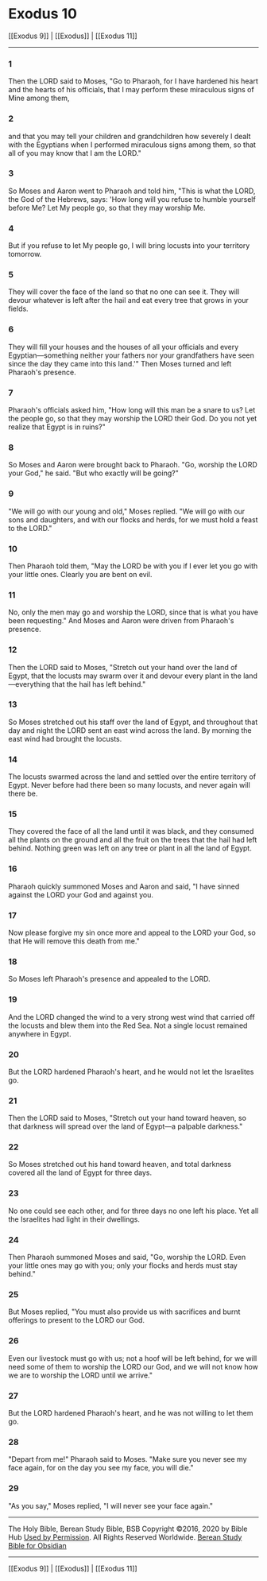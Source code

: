 # Exodus 10

[[Exodus 9]] | [[Exodus]] | [[Exodus 11]]

---

### 1
Then the LORD said to Moses, "Go to Pharaoh, for I have hardened his heart and the hearts of his officials, that I may perform these miraculous signs of Mine among them,

### 2
and that you may tell your children and grandchildren how severely I dealt with the Egyptians when I performed miraculous signs among them, so that all of you may know that I am the LORD."

### 3
So Moses and Aaron went to Pharaoh and told him, "This is what the LORD, the God of the Hebrews, says: 'How long will you refuse to humble yourself before Me? Let My people go, so that they may worship Me.

### 4
But if you refuse to let My people go, I will bring locusts into your territory tomorrow.

### 5
They will cover the face of the land so that no one can see it. They will devour whatever is left after the hail and eat every tree that grows in your fields.

### 6
They will fill your houses and the houses of all your officials and every Egyptian—something neither your fathers nor your grandfathers have seen since the day they came into this land.'" Then Moses turned and left Pharaoh's presence.

### 7
Pharaoh's officials asked him, "How long will this man be a snare to us? Let the people go, so that they may worship the LORD their God. Do you not yet realize that Egypt is in ruins?"

### 8
So Moses and Aaron were brought back to Pharaoh. "Go, worship the LORD your God," he said. "But who exactly will be going?"

### 9
"We will go with our young and old," Moses replied. "We will go with our sons and daughters, and with our flocks and herds, for we must hold a feast to the LORD."

### 10
Then Pharaoh told them, "May the LORD be with you if I ever let you go with your little ones. Clearly you are bent on evil.

### 11
No, only the men may go and worship the LORD, since that is what you have been requesting." And Moses and Aaron were driven from Pharaoh's presence.

### 12
Then the LORD said to Moses, "Stretch out your hand over the land of Egypt, that the locusts may swarm over it and devour every plant in the land—everything that the hail has left behind."

### 13
So Moses stretched out his staff over the land of Egypt, and throughout that day and night the LORD sent an east wind across the land. By morning the east wind had brought the locusts.

### 14
The locusts swarmed across the land and settled over the entire territory of Egypt. Never before had there been so many locusts, and never again will there be.

### 15
They covered the face of all the land until it was black, and they consumed all the plants on the ground and all the fruit on the trees that the hail had left behind. Nothing green was left on any tree or plant in all the land of Egypt.

### 16
Pharaoh quickly summoned Moses and Aaron and said, "I have sinned against the LORD your God and against you.

### 17
Now please forgive my sin once more and appeal to the LORD your God, so that He will remove this death from me."

### 18
So Moses left Pharaoh's presence and appealed to the LORD.

### 19
And the LORD changed the wind to a very strong west wind that carried off the locusts and blew them into the Red Sea. Not a single locust remained anywhere in Egypt.

### 20
But the LORD hardened Pharaoh's heart, and he would not let the Israelites go.

### 21
Then the LORD said to Moses, "Stretch out your hand toward heaven, so that darkness will spread over the land of Egypt—a palpable darkness."

### 22
So Moses stretched out his hand toward heaven, and total darkness covered all the land of Egypt for three days.

### 23
No one could see each other, and for three days no one left his place. Yet all the Israelites had light in their dwellings.

### 24
Then Pharaoh summoned Moses and said, "Go, worship the LORD. Even your little ones may go with you; only your flocks and herds must stay behind."

### 25
But Moses replied, "You must also provide us with sacrifices and burnt offerings to present to the LORD our God.

### 26
Even our livestock must go with us; not a hoof will be left behind, for we will need some of them to worship the LORD our God, and we will not know how we are to worship the LORD until we arrive."

### 27
But the LORD hardened Pharaoh's heart, and he was not willing to let them go.

### 28
"Depart from me!" Pharaoh said to Moses. "Make sure you never see my face again, for on the day you see my face, you will die."

### 29
"As you say," Moses replied, "I will never see your face again."

---

The Holy Bible, Berean Study Bible, BSB
Copyright ©2016, 2020 by Bible Hub
[Used by Permission](https://berean.bible/terms.htm). All Rights Reserved Worldwide.
[Berean Study Bible for Obsidian](https://github.com/gapmiss/berean-study-bible-for-obsidian)

---

[[Exodus 9]] | [[Exodus]] | [[Exodus 11]]

